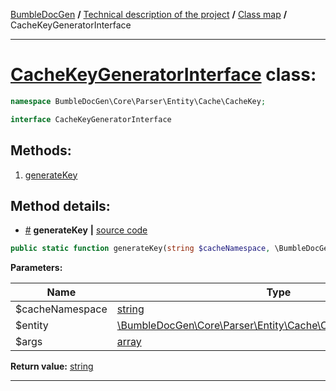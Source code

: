 <!-- {% raw %} -->
<embed> <a href="/docs/readme.md">BumbleDocGen</a> <b>/</b> <a href="/docs/tech/readme.md">Technical description of the project</a> <b>/</b> <a href="/docs/tech/map.md">Class map</a> <b>/</b> CacheKeyGeneratorInterface<hr> </embed>

<h1>
    <a href="https://github.com/bumble-tech/bumble-doc-gen/blob/master/src/Core/Parser/Entity/Cache/CacheKey/CacheKeyGeneratorInterface.php#L9">CacheKeyGeneratorInterface</a> class:
</h1>





```php
namespace BumbleDocGen\Core\Parser\Entity\Cache\CacheKey;

interface CacheKeyGeneratorInterface
```









<h2>Methods:</h2>

<ol>
<li>
    <a href="#mgeneratekey">generateKey</a>
    </li>
</ol>







<h2>Method details:</h2>

<div class='method_description-block'>

<ul>
<li><a name="mgeneratekey" href="#mgeneratekey">#</a>
 <b>generateKey</b>
    <b>|</b> <a href="https://github.com/bumble-tech/bumble-doc-gen/blob/master/src/Core/Parser/Entity/Cache/CacheKey/CacheKeyGeneratorInterface.php#L11">source code</a></li>
</ul>

```php
public static function generateKey(string $cacheNamespace, \BumbleDocGen\Core\Parser\Entity\Cache\CacheableEntityInterface $entity, array $args): string;
```



<b>Parameters:</b>

<table>
    <thead>
    <tr>
        <th>Name</th>
        <th>Type</th>
        <th>Description</th>
    </tr>
    </thead>
    <tbody>
            <tr>
            <td>$cacheNamespace</td>
            <td><a href='https://www.php.net/manual/en/language.types.string.php'>string</a></td>
            <td>-</td>
        </tr>
            <tr>
            <td>$entity</td>
            <td><a href='https://github.com/bumble-tech/bumble-doc-gen/blob/master/src/Core/Parser/Entity/Cache/CacheableEntityInterface.php'>\BumbleDocGen\Core\Parser\Entity\Cache\CacheableEntityInterface</a></td>
            <td>-</td>
        </tr>
            <tr>
            <td>$args</td>
            <td><a href='https://www.php.net/manual/en/language.types.array.php'>array</a></td>
            <td>-</td>
        </tr>
        </tbody>
</table>

<b>Return value:</b> <a href='https://www.php.net/manual/en/language.types.string.php'>string</a>


</div>
<hr>

<!-- {% endraw %} -->